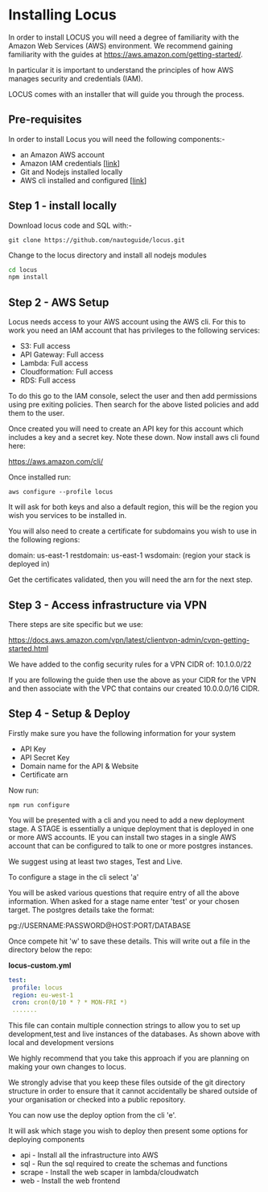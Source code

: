 



# Installing Locus

In order to install LOCUS you will need a degree of familiarity with the Amazon Web Services (AWS) environment. We recommend gaining familiarity with the guides at https://aws.amazon.com/getting-started/.

In particular it is important to understand the principles of how AWS manages security and credentials (IAM).

LOCUS comes with an installer that will guide you through the process.

## Pre-requisites

In order to install Locus you will need the following components:-

- an Amazon AWS account
- Amazon IAM credentials [[link](https://docs.aws.amazon.com/iam/index.html)]
- Git and Nodejs installed locally
- AWS cli installed and configured [[link](https://docs.aws.amazon.com/cli/latest/userguide/cli-chap-install.html)]

## Step 1 - install locally

Download locus code and SQL with:-

```sqlite-psql
git clone https://github.com/nautoguide/locus.git
```

Change to the locus directory and install all nodejs modules

```bash
cd locus
npm install
```


## Step 2 - AWS Setup

Locus needs access to your AWS account using the AWS cli. For this to work you need an IAM account that has privileges to the following
services:

- S3: Full access
- API Gateway: Full access
- Lambda: Full access
- Cloudformation: Full access
- RDS: Full access

To do this go to the IAM console, select the user and then add permissions using pre exiting policies. Then search for the above
listed policies and add them to the user.

Once created you will need to create an API key for this account which includes a key and a secret key. Note these down. Now install
aws cli found here:

https://aws.amazon.com/cli/

Once installed run:

```jshelllanguage
aws configure --profile locus
```

It will ask for both keys and also a default region, this will be the region you wish you services to be installed in.

You will also need to create a certificate for subdomains you wish to use in the following regions:

domain: us-east-1
restdomain: us-east-1
wsdomain: (region your stack is deployed in)

Get the certificates validated, then you will need the arn for
the next step.

## Step 3 - Access infrastructure via VPN

There steps are site specific but we use:

https://docs.aws.amazon.com/vpn/latest/clientvpn-admin/cvpn-getting-started.html

We have added to the config security rules for a VPN CIDR of: 10.1.0.0/22

If you are following the guide then use the above as your CIDR for the VPN and then
associate with the VPC that contains our created 10.0.0.0/16 CIDR.

## Step 4 - Setup & Deploy

Firstly make sure you have the following information for your system


- API Key
- API Secret Key
- Domain name for the API & Website
- Certificate arn
    
Now run:

```jshelllanguage
npm run configure
```    

You will be presented with a cli and you need to add a new deployment stage. A STAGE is essentially a unique deployment that is deployed in one
or more AWS accounts. IE you can install two stages in a single AWS account that can be configured to talk to one or more postgres instances.

We suggest using at least two stages, Test and Live.

To configure a stage in the cli select 'a'

You will be asked various questions that require entry of all the above information. When asked for a stage name enter 'test' or
 your chosen target. The postgres details take the format:

pg://USERNAME:PASSWORD@HOST:PORT/DATABASE

Once compete hit 'w' to save these details. This will write out a file in the directory below the repo:

**locus-custom.yml**

```yaml
test:
 profile: locus
 region: eu-west-1
 cron: cron(0/10 * ? * MON-FRI *)
 .......
```

This file can contain multiple connection strings to allow you to set up development,test and live instances of the databases. As shown above with local and development versions

We highly recommend that you take this approach if you are planning on making your own changes to locus.

We strongly advise that you keep these files outside of the git directory structure in order to ensure that it cannot accidentally be shared outside of your organisation or checked into a public repository.

You can now use the deploy option from the cli 'e'.

It will ask which stage you wish to deploy then present some options for deploying components

- api - Install all the infrastructure into AWS
- sql - Run the sql required to create the schemas and functions
- scrape - Install the web scaper in lambda/cloudwatch
- web - Install the web frontend



